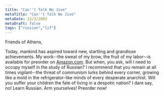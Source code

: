 ```yaml
---
title: "Can''t Talk No Jive"
metaTitle: "Can''t Talk No Jive"
metaDate: 12/3/2003
metaDraft: false
tags: ["russian","lif"]
---
```


Friends of Athens,

Today, mankind has aspired toward new, startling and grandiose achievements. My work--the sweat of my brow, the fruit of my labor--is available for preorder on [Amazon.com](http://www.amazon.com/Complete-Idiots-Learning-Russian-Edition/dp/1592575854). But when, you ask, will I need to occupy myself in the study of Russian? I recommend that you remain at all times vigilant--the threat of communism lurks behind every corner, growing like a mold in the refrigerator-like minds of every desperate anarchist. Will you suffer your children the fate of living in a despotic nation? I dare say, no! Learn Russian. Arm yourselves! Preorder now!